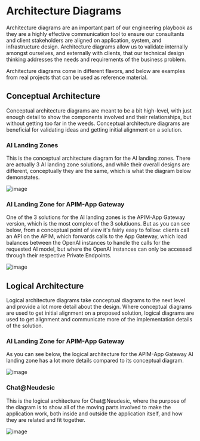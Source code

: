 # Architecture Diagrams

Architecture diagrams are an important part of our engineering playbook as they are a highly effective communication tool to ensure our consultants and client stakeholders are aligned on application, system, and infrastructure design. Architecture diagrams allow us to validate internally amongst ourselves, and externally with clients, that our technical design thinking addresses the needs and requirements of the business problem.

Architecture diagrams come in different flavors, and below are examples from real projects that can be used as reference material.

## Conceptual Architecture

Conceptual architecture diagrams are meant to be a bit high-level, with just enough detail to show the components involved and their relationships, but without getting too far in the weeds. Conceptual architecture diagrams are beneficial for validating ideas and getting initial alignment on a solution.

### AI Landing Zones

This is the conceptual architecture diagram for the AI landing zones. There are actually 3 AI landing zone solutions, and while their overall designs are different, conceptually they are the same, which is what the diagram below demonstates.

![image](https://github.com/neudesic/engineering-playbook/assets/1056417/232bafa1-2f85-4630-8b00-324ecb0c84ba)

### AI Landing Zone for APIM-App Gateway

One of the 3 solutions for the AI landing zones is the APIM-App Gateway version, which is the most complex of the 3 solutiuons. But as you can see below, from a conceptual point of view it's fairly easy to follow: clients call an API on the APIM, which forwards calls to the App Gateway, which load balances between the OpenAI instances to handle the calls for the requested AI model, but where the OpenAI instances can only be accessed through their respective Private Endpoints.

![image](https://github.com/neudesic/engineering-playbook/assets/1056417/e6cfe8a3-f043-48ee-a44d-a4cfb869ad75)

## Logical Architecture

Logical architecture diagrams take conceptual diagrams to the next level and provide a lot more detail about the design. Where conceptual diagrams are used to get initial alignment on a proposed solution, logical diagrams are used to get alignment and communicate more of the implementation details of the solution.

### AI Landing Zone for APIM-App Gateway

As you can see below, the logical architecture for the APIM-App Gateway AI landing zone has a lot more details compared to its conceptual diagram.

![image](https://github.com/neudesic/engineering-playbook/assets/1056417/c2ef855c-93e6-41b1-8f5e-5eddeb702953)

### Chat@Neudesic

This is the logical architecture for Chat@Neudesic, where the purpose of the diagram is to show all of the moving parts involved to make the application work, both inside and outside the application itself, and how they are related and fit together.

![image](https://github.com/neudesic/engineering-playbook/assets/1056417/563f3e3f-9e86-47c8-bb11-318b993349a8)
